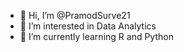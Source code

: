 - 👋 Hi, I’m @PramodSurve21
- 👀 I’m interested in Data Analytics
- 🌱 I’m currently learning R and Python


<!---
PramodSurve21/PramodSurve21 is a ✨ special ✨ repository because its `README.md` (this file) appears on your GitHub profile.
You can click the Preview link to take a look at your changes.
--->
